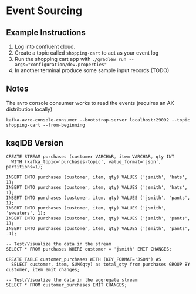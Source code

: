 # Event Sourcing

## Example Instructions
1. Log into confluent cloud. 
1. Create a topic called `shopping-cart` to act as your event log
1. Run the shopping cart app with `./gradlew run --args="configuration/dev.properties"`
1. In another terminal produce some sample input records (TODO)

## Notes
The avro console consumer works to read the events (requires an AK distribution locally)
```
kafka-avro-console-consumer --bootstrap-server localhost:29092 --topic shopping-cart --from-beginning
```

## ksqlDB Version
```
CREATE STREAM purchases (customer VARCHAR, item VARCHAR, qty INT
  WITH (kafka_topic='purchases-topic', value_format='json', partitions=1);

INSERT INTO purchases (customer, item, qty) VALUES ('jsmith', 'hats', 1);
INSERT INTO purchases (customer, item, qty) VALUES ('jsmith', 'hats', 1);
INSERT INTO purchases (customer, item, qty) VALUES ('jsmith', 'pants', 1);
INSERT INTO purchases (customer, item, qty) VALUES ('jsmith', 'sweaters', 1);
INSERT INTO purchases (customer, item, qty) VALUES ('jsmith', 'pants', 1);
INSERT INTO purchases (customer, item, qty) VALUES ('jsmith', 'pants', -1);

-- Test/Visualize the data in the stream
SELECT * FROM purchases WHERE customer = 'jsmith' EMIT CHANGES;

CREATE TABLE customer_purchases WITH (KEY_FORMAT='JSON') AS
  SELECT customer, item, SUM(qty) as total_qty from purchases GROUP BY customer, item emit changes;

-- Test/Visualize the data in the aggregate stream
SELECT * FROM customer_purchases EMIT CHANGES;
```

